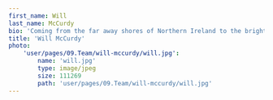 ```yaml
---
first_name: Will
last_name: McCurdy
bio: 'Coming from the far away shores of Northern Ireland to the bright lights of London, Will is an English Literature graduate, who has transferred his love of language from poetry to PR. A newcomer to Spark, he’s yet to pick a side in the coffee wars and remains a conscientious objector to fantasy football. When he’s not in the office he’s searching London for great gigs or volunteering for local charities.'
title: 'Will McCurdy'
photo:
    'user/pages/09.Team/will-mccurdy/will.jpg':
        name: 'will.jpg'
        type: image/jpeg
        size: 111269
        path: 'user/pages/09.Team/will-mccurdy/will.jpg'
---
```

